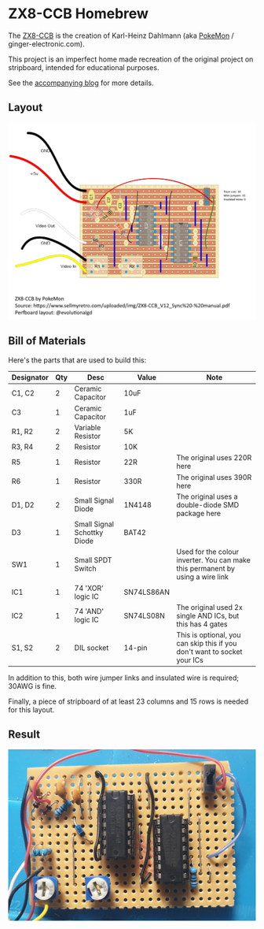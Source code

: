 # ZX8-CCB Homebrew

The [ZX8-CCB](https://www.sellmyretro.com/uploaded/img/ZX8-CCB_V12_Sync%20-%20manual.pdf) is the creation of Karl-Heinz Dahlmann (aka [PokeMon](http://www.sellmyretro.com/user/profile/PokeMon) / ginger-electronic.com).

This project is an imperfect home made recreation of the original project on stripboard, intended for educational purposes.

See the [accompanying blog](https://www.evolutional.co.uk/post/zx81-homebrew-zx8ccb/) for more details.

## Layout

![Layout](docs/zx8-ccb-perf-v1.png?raw=true)

## Bill of Materials

Here's the parts that are used to build this:

|Designator | Qty | Desc | Value | Note |
|---|---|---|---|--|
| C1, C2 | 2 | Ceramic Capacitor | 10uF | |
| C3 | 1 | Ceramic Capacitor | 1uF | |
| R1, R2 | 2 | Variable Resistor | 5K | |
| R3, R4 | 2 | Resistor | 10K | |
| R5 | 1 | Resistor | 22R | The original uses 220R here |
| R6 | 1 | Resistor | 330R | The original uses 390R here |
| D1, D2 | 2 | Small Signal Diode | 1N4148 | The original uses a double-diode SMD package here |
| D3 | 1 | Small Signal Schottky Diode | BAT42 | |
| SW1 | 1 | Small SPDT Switch | | Used for the colour inverter. You can make this permanent by using a wire link |
| IC1 | 1 | 74 'XOR' logic IC | SN74LS86AN | |
| IC2 | 1 | 74 'AND' logic IC | SN74LS08N | The original used 2x single AND ICs, but this has 4 gates |
| S1, S2 | 2 | DIL socket | 14-pin | This is optional, you can skip this if you don't want to socket your ICs |

In addition to this, both wire jumper links and insulated wire is required; 30AWG is fine.

Finally, a piece of stripboard of at least 23 columns and 15 rows is needed for this layout.

## Result

![Final build v1](docs/zx8-ccb-homebrew-v1.jpg?raw=true)